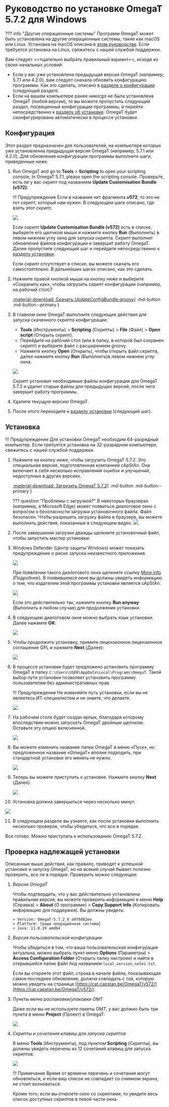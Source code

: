# Руководство по установке OmegaT 5.7.2 для Windows

??? info "Другие операционные системы"
    Программ OmegaT может быть установлена на другие операционные системы, такие как macOS или Linux. Установка на macOS описана в [этом руководстве](../install-and-setup-macos/). Если требуется установка на Linux, свяжитесь с нашей службой поддержки.

Вам следует ==тщательно выбрать правильный вариант==, исходя из своих начальных условий:

- Если у вас уже установлена предыдущая версия OmegaT (например, 5.7.1 или 4.2.0), вам следует сначала обновить конфигурацию программы. Как это сделать, описано в [разделе о конфигурации](#configuration) (следующий раздел).
- Если на вашем компьютере ранее _никогда_ не была установлена OmegaT (любой версии), то вы можете пропустить следующий раздел, посвященный конфигурации программы, и перейти непосредственно к [разделу об установке](#installation). OmegaT будет сконфигурирована автоматически в процессе установки.

## Конфигурация

Этот раздел предназначен для пользователей, на компьютере которых уже установленна предыдущая версия OmegaT (например, 5.7.1 или 4.2.0). Для обновления конфигурации программы выполните шаги, приведенные ниже.

1. Run OmegaT and go to **Tools** > **Scripting** to open your scripting console, In OmegaT 5.7.1, please open the scripting console. Проверьте, есть ли у вас скрипт под названием **Update Customisation Bundle (v572)**:

   !!! Предупреждение
       Если в названии нет фрагмента **v572**, то это не тот скрипт, который нам нужен. В следующем шаге описано, где взять этот скрипт.

   ![](../_img/custom-script-572-in-scripting-console.png)

   Если скрипт **Update Customisation Bundle (v572)** есть в списке, выберете его щелчком мыши и нажмите кнопку **Run** (Выполнить) в левом нижнем углу окна для запуска скрипта. Скрипт выполнит обновление файлов конфигурации и завершит работу OmegaT. Далее пропустите следующий шаг и перейдите непосредственно к [разделу установки](#installation).

   Если скрипт отсутствует в списке, вы можете скачать его самостоятельно. В дальнейших шагах описано, как это сделать.

2. Нажмите правой кнопкой мыши на кнопку ниже и выберите «Сохранить как», чтобы загрузить скрипт конфигурации (например, на рабочий стол)7

   [:material-download: Скачать UpdateConfigBundle.groovy](https://cat.capstan.be/OmegaT/customization/scripts/updateConfigBundle-572.groovy){ .md-button .md-button--primary }

3. В главном окне OmegaT выполните следующие действия для запуска скаченного скрипта конфигурации:

   - **Tools** (Инструменты) > **Scripting** (Скрипты) > **File** (Файл) > **Open script** (Открыть скрипт).
   - Перейдите на рабочий стол (или в папку, в которой был сохранен скрипт) и выберите файл с расширением groovy.
   - Нажмите кнопку **Open** (Открыть), чтобы открыть файл скрипта, далее нажмите кнопку **Run** (Выполнить)в левом нижнем углу окна.

   ![](../_img/omt-open-script-and-run.gif)

   Скрипт установит необходимые файлы конфигурации для OmegaT 5.7.2 и удалит старые файлы для предыдущих версий, после чего завершит работу программы.

4. Удалите текущую версию OmegaT.

5. После этого переходите к [разделу установки](#installation) (следующий шаг).

## Установка

!!! Предупреждение
    Для установки OmegaT необходим 64-разрядный компьютер. Если требуется установка на 32-разрядном компьютере, свяжитесь с нашей службой поддержки.

1. Нажмите на кнопку ниже, чтобы загрузить OmegaT 5.7.2. Это специальная версия, подготовленная компанией cApStAn. Она включает в себя несколько исправлений ошибок и улучшений, недоступных в других версиях.

   [:material-download: Загрузить OmegaT 5.7.2](https://cat.capstan.be/OmegaT/exe/OmegaT_5.7.2_Windows_64_Signed.exe){ .md-button .md-button--primary }

   ??? question "Проблемы с загрузкой?"
       В некоторых браузерах (например, в Microsoft Edge) может появиться диалоговое окно с вопросом о безопасности загрузки установочного файла. Файл безопасен. Чтобы разрешить загрузку файла в браузере, вы можете выполнить действия, показанные в следующем видео.
       ![](../_img/edge-keep-download.gif)

2. После завершения загрузки дважды щелкните установочный файл, чтобы запустить мастер установки.

3. Windows Defender (Центр защиты Windows) может показать предупреждение о риске запуска неизвестного приложения.

   ![](../_img/omegat-win-protected-your-pc-01.png)<!-- # omt572-install-01.png -->

   При появлении такого диалогового окна щелкните ссылку <u>More info</u> (Подробнее). В появившемся окне вы должны увидеть информацию о том, что издателем этой программы установки является cApStAn.

   ![](../_img/omt572-install-02-run-anyway.png)

   Если это действительно так, нажмите кнопку **Run anyway** (Выполнить в любом случае) для продолжения установки.

4. В следующем диалоговом окне можно выбрать язык установки. Далее нажмите **OK**:

   ![](../_img/omt572-install-03-lang.png)

5. Чтобы продолжить установку, примите лицензионное лицензионное соглашение GPL и нажмите **Next** (Далее):

   ![](../_img/omt572-install-04-accept.png)

6. В процессе установки будет предложено установить программу OmegaT в папку `C:\Users\USER\AppData\Local\Programs\OmegaT`. Такой выбор пути установки позволяет установить программу пользователям без административных прав.

   !!! Предупреждение
       Не изменяйте путь установки, если вы не являетесь ИТ-специалистом и не знаете, что делаете.

   ![](../_img/omt572-install-05-path.png)

7. На рабочем столе будет создан ярлык, благодаря которому впоследствии можно запускать OmegaT двойным щелчком. Оставьте эту опцию включенной.

   ![](../_img/omt572-install-06-desktop-shortcut.png)

8. Вы можете изменить название папки OmegaT в меню «Пуск», но предложенное название «OmegaT» вполне подходить, при стандартной установке его менять не нужно.

   ![](../_img/omt572-install-07-start-menu.png)

9. Теперь вы можете приступить к установке. Нажмите кнопку **Next** (Далее).

   ![](../_img/omt572-install-08-ready.png)

10. Установка должна завершиться через несколько минут.

   ![](../_img/omt572-install-09-done.png)

11. В следующем разделе вы узнаете, как после установки выполнить несколько проверок, чтобы убедиться, что все в порядке.

Все готово. Можно приступать к использованию OmegaT 5.7.2.

## Проверка надлежащей установки

Описанные выше действия, как правило, приводят к успешной установке и запуску OmegaT, но на всякий случай бывает полезно проверить, все ли в порядке.  Проверить можно следующее:

1. _Версия OmegaT_

   Чтобы подтвердить, что у вас действительно установлена правильная версия, вы можете проверить информацию в меню **Help** (Справка) > **About** (О программе) > **Copy Support Info** (Копировать информацию для поддержки). Вы должны увидеть:

       > Version: OmegaT-5.7.2_0_a978d82ee
       > Platform: [ваша операционная система]
       > Java: 11.0.19 amd64

2. _Версия пользовательской конфигурации_

   Чтобы убедиться в том, что ваша пользовательская конфигурация актуальна, можно выбрать пункт меню **Options** (Параметры) > **Access Configuration Folder** (Открыть папку настроек) и найти в открывшейся папке файл под названием `local_version_notes.txt`.

   Если вы откроете этот файл, строка в начале файла, показывающая самое последнее обновление, должна совпадать с той, которую можно увидеть на странице [https://cat.capstan.be/OmegaT/v572/](https://cat.capstan.be/OmegaT/v572/).

3. _Пункты меню распаковки/упаковки OMT_

   Даже если вы не используете пакеты OMT, у вас должно быть три пункта в меню **Project** (Проект) в OmegaT:

   ![](../_img/omt-package-entries.png)

   <!-- - Unpack project from OMT file...
       - Pack project as OMT file...
       - Pack and delete project...  -->

4. _Скрипты и сочетания клавиш для запуска скриптов_

   В меню **Tools** (Инструменты), под пунктом **Scripting** (Скрипты), вы должны увидеть перечень из 12 сочетаний клавиш для запуска скриптов.

   ![](../_img/omt-scripts-shortcuts.png)

   !!! Примечание
       Время от времени перечень и сочетания могут обновляться, и если ваш список не совпадает со снимком экрана, не стоит волноваться.

   Кроме того, если вы откроете окно со скриптами, то увидите весь список доступных скриптов в левой части окна.

<!--
To install OmegaT and set it up on a computer running Windows, please follow the OmegaT installation and setup guide below:

<div style="width: 100%">

<iframe
src="https://slides.com/capstan/omegat-v572-setup-guide/embed?byline=hidden&share=hidden"
width="100%"
height="420"
scrolling="no"
frameborder="0"
webkitallowfullscreen mozallowfullscreen allowfullscreen>
</iframe>

</div>

If you use Mac or Linux, please see the second slide above or get in touch through the Helpdesk.


- USB
16GBc
model...
format as FAT32
D:\OmegaT
zip -- iso


https://www.westerndigital.com/products/usb-flash-drives/sandisk-ultra-fit-usb-3-1?sku=SDCZ430-016G-G46

-->
